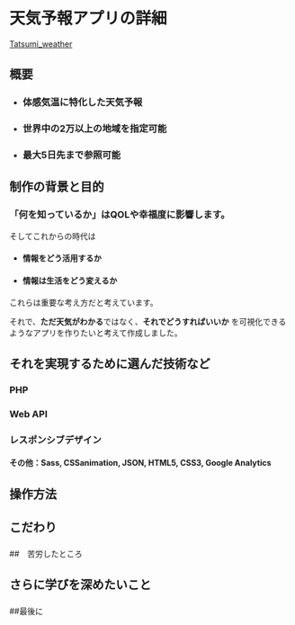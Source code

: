 # 天気予報アプリの詳細
[Tatsumi_weather]()

## 概要
- ### 体感気温に特化した天気予報
- ### 世界中の2万以上の地域を指定可能
- ### 最大5日先まで参照可能

## 制作の背景と目的
### 「何を知っているか」はQOLや幸福度に影響します。
そしてこれからの時代は
- #### 情報をどう活用するか
- #### 情報は生活をどう変えるか
これらは重要な考え方だと考えています。

それで、**ただ天気がわかる**ではなく、**それでどうすればいいか**
を可視化できるようなアプリを作りたいと考えて作成しました。


## それを実現するために選んだ技術など
### PHP
### Web API
### レスポンシブデザイン
#### その他：Sass, CSSanimation, JSON, HTML5, CSS3, Google Analytics

## 操作方法
### 
### 
### 

## こだわり
### 
### 
### 

##　苦労したところ
### 
### 
### 

## さらに学びを深めたいこと
### 
### 
### 

##最後に
### 


